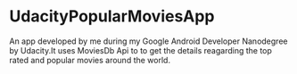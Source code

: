# UdacityPopularMoviesApp
  An app developed by me during my Google Android Developer Nanodegree by Udacity.It uses MoviesDb Api to to get the details reagarding the
  top rated and popular movies around the world.
